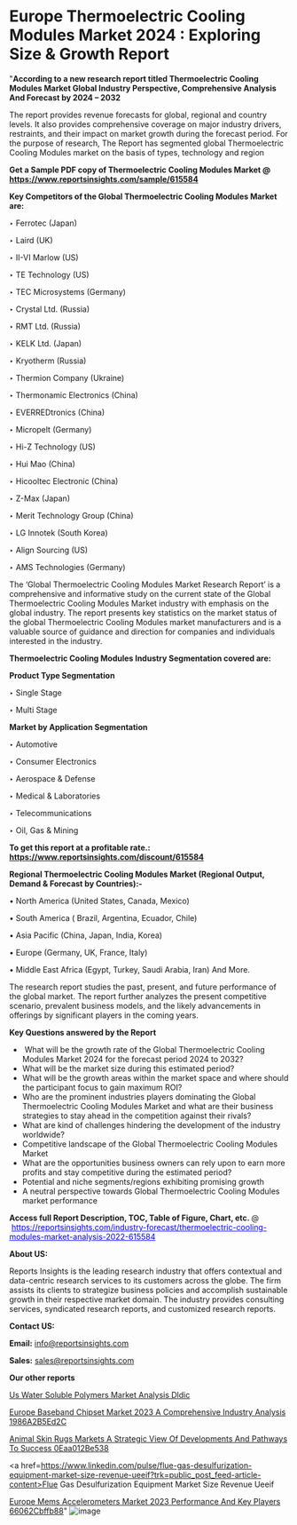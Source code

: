 # Europe Thermoelectric Cooling Modules Market 2024 : Exploring Size & Growth Report

 "<strong>According to a new research report titled Thermoelectric Cooling Modules Market Global Industry Perspective, Comprehensive Analysis And Forecast by 2024 – 2032</strong>

The report provides revenue forecasts for global, regional and country levels. It also provides comprehensive coverage on major industry drivers, restraints, and their impact on market growth during the forecast period. For the purpose of research, The Report has segmented global Thermoelectric Cooling Modules market on the basis of types, technology and region

<strong>Get a Sample PDF copy of Thermoelectric Cooling Modules Market </strong><strong>@<a href=https://www.reportsinsights.com/sample/615584 style=color:#0000ff;> https://www.reportsinsights.com/sample/615584</a></strong></font>

<strong>Key Competitors of the Global Thermoelectric Cooling Modules Market are:</strong>

‣ Ferrotec (Japan)

‣ Laird (UK)

‣ II-VI Marlow (US)

‣ TE Technology (US)

‣ TEC Microsystems (Germany)

‣ Crystal Ltd. (Russia)

‣ RMT Ltd. (Russia)

‣ KELK Ltd. (Japan)

‣ Kryotherm (Russia)

‣ Thermion Company (Ukraine)

‣ Thermonamic Electronics (China)

‣ EVERREDtronics (China)

‣ Micropelt (Germany)

‣ Hi-Z Technology (US)

‣ Hui Mao (China)

‣ Hicooltec Electronic (China)

‣ Z-Max (Japan)

‣ Merit Technology Group (China)

‣ LG Innotek (South Korea)

‣ Align Sourcing (US)

‣ AMS Technologies (Germany)

The ‘Global Thermoelectric Cooling Modules Market Research Report’ is a comprehensive and informative study on the current state of the Global Thermoelectric Cooling Modules Market industry with emphasis on the global industry. The report presents key statistics on the market status of the global Thermoelectric Cooling Modules market manufacturers and is a valuable source of guidance and direction for companies and individuals interested in the industry.

<strong>Thermoelectric Cooling Modules Industry Segmentation covered are:</strong>

<strong>Product Type Segmentation</strong>

‣ Single Stage

‣ Multi Stage

<strong>Market by Application Segmentation</strong>

‣ Automotive

‣ Consumer Electronics

‣ Aerospace & Defense

‣ Medical & Laboratories

‣ Telecommunications

‣ Oil, Gas & Mining

<strong>To get this report at a profitable rate.: <a href=https://www.reportsinsights.com/discount/615584 style=color:#0000ff;>https://www.reportsinsights.com/discount/615584</a></strong></font>

<strong>Regional Thermoelectric Cooling Modules Market (Regional Output, Demand &amp; Forecast by Countries):-</strong>

• North America (United States, Canada, Mexico)

• South America ( Brazil, Argentina, Ecuador, Chile)

• Asia Pacific (China, Japan, India, Korea)

• Europe (Germany, UK, France, Italy)

• Middle East Africa (Egypt, Turkey, Saudi Arabia, Iran) And More.

The research report studies the past, present, and future performance of the global market. The report further analyzes the present competitive scenario, prevalent business models, and the likely advancements in offerings by significant players in the coming years.

<strong>Key Questions answered by the Report</strong>
<ul>
  <li> What will be the growth rate of the Global Thermoelectric Cooling Modules Market 2024 for the forecast period 2024 to 2032?</li>
  <li>What will be the market size during this estimated period?</li>
  <li>What will be the growth areas within the market space and where should the participant focus to gain maximum ROI?</li>
  <li>Who are the prominent industries players dominating the Global Thermoelectric Cooling Modules Market and what are their business strategies to stay ahead in the competition against their rivals?</li>
  <li>What are kind of challenges hindering the development of the industry worldwide?</li>
  <li>Competitive landscape of the Global Thermoelectric Cooling Modules Market</li>
  <li>What are the opportunities business owners can rely upon to earn more profits and stay competitive during the estimated period?</li>
  <li>Potential and niche segments/regions exhibiting promising growth</li>
  <li>A neutral perspective towards Global Thermoelectric Cooling Modules market performance</li>
</ul>
<strong>Access full Report Description, TOC, Table of Figure, Chart, etc. </strong>@  <a href=https://reportsinsights.com/industry-forecast/thermoelectric-cooling-modules-market-analysis-2022-615584 style=color:#0000ff;>https://reportsinsights.com/industry-forecast/thermoelectric-cooling-modules-market-analysis-2022-615584</a></font>

<strong><strong>About US</strong>:</strong>

Reports Insights is the leading research industry that offers contextual and data-centric research services to its customers across the globe. The firm assists its clients to strategize business policies and accomplish sustainable growth in their respective market domain. The industry provides consulting services, syndicated research reports, and customized research reports.

<strong>Contact US:</strong>

<p class=""""><b>Email:</b> <a href=mailto:info@reportsinsights.com>info@reportsinsights.com</a></p>
<p class=""""><b>Sales:</b> <a href=mailto:sales@reportsinsights.com>sales@reportsinsights.com</a></p>

<strong>Our other reports</strong>

<a href=https://www.linkedin.com/pulse/us-water-soluble-polymers-market-analysis-dldic/>Us Water Soluble Polymers Market Analysis Dldic</a>

<a href=https://medium.com/@ruchikakadam73/europe-baseband-chipset-market-2023-a-comprehensive-industry-analysis-1986a2b5ed2c>Europe Baseband Chipset Market 2023 A Comprehensive Industry Analysis 1986A2B5Ed2C</a>

<a href=https://medium.com/@anuradhapatil5375484/animal-skin-rugs-markets-a-strategic-view-of-developments-and-pathways-to-success-0eaa012be538>Animal Skin Rugs Markets A Strategic View Of Developments And Pathways To Success 0Eaa012Be538</a>

<a href=https://www.linkedin.com/pulse/flue-gas-desulfurization-equipment-market-size-revenue-ueeif?trk=public_post_feed-article-content>Flue Gas Desulfurization Equipment Market Size Revenue Ueeif</a>

<a href=https://medium.com/@jagruti.reportsinsights/europe-mems-accelerometers-market-2023-performance-and-key-players-66062cbffb88>Europe Mems Accelerometers Market 2023 Performance And Key Players 66062Cbffb88</a>"
![image](https://github.com/daminid12/RImarketresearch/assets/158430485/acf3bd5a-b992-4871-bf5b-93e5c233e227)

